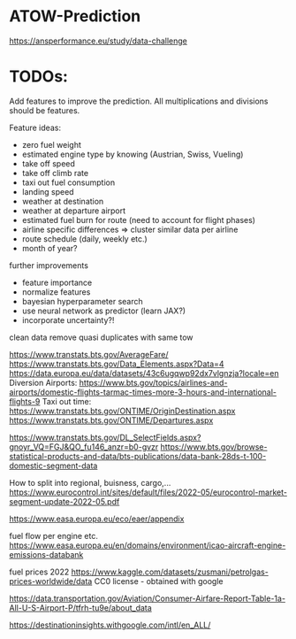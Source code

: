 # ATOW-Prediction
https://ansperformance.eu/study/data-challenge


# TODOs:
Add features to improve the prediction.
All multiplications and divisions should be features.

Feature ideas:
- zero fuel weight
- estimated engine type by knowing (Austrian, Swiss, Vueling)
- take off speed
- take off climb rate
- taxi out fuel consumption
- landing speed
- weather at destination
- weather at departure airport
- estimated fuel burn for route (need to account for flight phases)
- airline specific differences => cluster similar data per airline
- route schedule (daily, weekly etc.)
- month of year?

further improvements
- feature importance
- normalize features
- bayesian hyperparameter search
- use neural network as predictor (learn JAX?) 
- incorporate uncertainty?!


clean data remove quasi duplicates with same tow

https://www.transtats.bts.gov/AverageFare/
https://www.transtats.bts.gov/Data_Elements.aspx?Data=4
https://data.europa.eu/data/datasets/43c6ugqwp92dx7vlgnzja?locale=en
Diversion Airports: https://www.bts.gov/topics/airlines-and-airports/domestic-flights-tarmac-times-more-3-hours-and-international-flights-9 
Taxi out time: https://www.transtats.bts.gov/ONTIME/OriginDestination.aspx
https://www.transtats.bts.gov/ONTIME/Departures.aspx

https://www.transtats.bts.gov/DL_SelectFields.aspx?gnoyr_VQ=FGJ&QO_fu146_anzr=b0-gvzr
https://www.bts.gov/browse-statistical-products-and-data/bts-publications/data-bank-28ds-t-100-domestic-segment-data


How to split into regional, buisness, cargo,...
https://www.eurocontrol.int/sites/default/files/2022-05/eurocontrol-market-segment-update-2022-05.pdf

https://www.easa.europa.eu/eco/eaer/appendix

fuel flow per engine etc.
https://www.easa.europa.eu/en/domains/environment/icao-aircraft-engine-emissions-databank

fuel prices 2022
https://www.kaggle.com/datasets/zusmani/petrolgas-prices-worldwide/data
CC0 license - obtained with google


https://data.transportation.gov/Aviation/Consumer-Airfare-Report-Table-1a-All-U-S-Airport-P/tfrh-tu9e/about_data

https://destinationinsights.withgoogle.com/intl/en_ALL/
